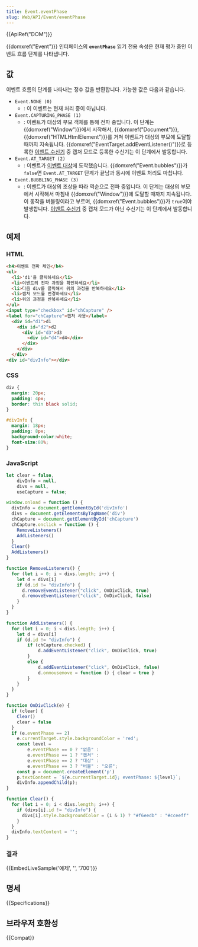 ```yaml
---
title: Event.eventPhase
slug: Web/API/Event/eventPhase
---
```

{{ApiRef("DOM")}}

{{domxref("Event")}} 인터페이스의 **`eventPhase`** 읽기 전용 속성은 현재 평가 중인 이벤트 흐름 단계를 나타냅니다.

## 값

이벤트 흐름의 단계를 나타내는 정수 값을 반환합니다. 가능한 값은 다음과 같습니다.

- `Event.NONE (0)`
  - : 이 이벤트는 현재 처리 중이 아닙니다.
- `Event.CAPTURING_PHASE (1)`
  - : 이벤트가 대상의 부모 객체를 통해 전파 중입니다. 이 단계는 {{domxref("Window")}}에서 시작해서, {{domxref("Document")}}, {{domxref("HTMLHtmlElement")}}를 거쳐 이벤트가 대상의 부모에 도달할 때까지 지속됩니다. {{domxref("EventTarget.addEventListener()")}}로 등록한 [이벤트 수신기](/ko/docs/Web/API/EventListener) 중 캡처 모드로 등록한 수신기는 이 단계에서 발동합니다.
- `Event.AT_TARGET (2)`
  - : 이벤트가 [이벤트 대상](/ko/docs/Web/API/EventTarget)에 도착했습니다. {{domxref("Event.bubbles")}}가 `false`면 `Event.AT_TARGET` 단계가 끝남과 동시에 이벤트 처리도 마칩니다.
- `Event.BUBBLING_PHASE (3)`
  - : 이벤트가 대상의 조상을 따라 역순으로 전파 중입니다. 이 단계는 대상의 부모에서 시작해서 마침내 {{domxref("Window")}}에 도달할 때까지 지속됩니다. 이 동작을 버블링이라고 부르며, {{domxref("Event.bubbles")}}가 `true`여야 발생합니다. [이벤트 수신기](/ko/docs/Web/API/EventListener) 중 캡처 모드가 아닌 수신기는 이 단계에서 발동합니다.

## 예제

### HTML

```html
<h4>이벤트 전파 체인</h4>
<ul>
  <li>'d1'을 클릭하세요</li>
  <li>이벤트의 전파 과정을 확인하세요</li>
  <li>다음 div를 클릭해서 위의 과정을 반복하세요</li>
  <li>캡처 모드를 변경하세요</li>
  <li>위의 과정을 반복하세요</li>
</ul>
<input type="checkbox" id="chCapture" />
<label for="chCapture">캡처 사용</label>
  <div id="d1">d1
    <div id="d2">d2
      <div id="d3">d3
        <div id="d4">d4</div>
      </div>
    </div>
  </div>
<div id="divInfo"></div>
```

### CSS

```css
div {
  margin: 20px;
  padding: 4px;
  border: thin black solid;
}

#divInfo {
  margin: 18px;
  padding: 8px;
  background-color:white;
  font-size:80%;
}
```

### JavaScript

```js
let clear = false,
    divInfo = null,
    divs = null,
    useCapture = false;

window.onload = function () {
  divInfo = document.getElementById('divInfo')
  divs = document.getElementsByTagName('div')
  chCapture = document.getElementById('chCapture')
  chCapture.onclick = function () {
    RemoveListeners()
    AddListeners()
  }
  Clear()
  AddListeners()
}

function RemoveListeners() {
  for (let i = 0; i < divs.length; i++) {
    let d = divs[i]
    if (d.id != "divInfo") {
      d.removeEventListener("click", OnDivClick, true)
      d.removeEventListener("click", OnDivClick, false)
    }
  }
}

function AddListeners() {
  for (let i = 0; i < divs.length; i++) {
    let d = divs[i]
    if (d.id != "divInfo") {
        if (chCapture.checked) {
            d.addEventListener("click", OnDivClick, true)
        }
        else {
            d.addEventListener("click", OnDivClick, false)
            d.onmousemove = function () { clear = true }
        }
    }
  }
}

function OnDivClick(e) {
  if (clear) {
    Clear()
    clear = false
  }
  if (e.eventPhase == 2)
    e.currentTarget.style.backgroundColor = 'red';
    const level =
        e.eventPhase == 0 ? "없음" :
        e.eventPhase == 1 ? "캡처" :
        e.eventPhase == 2 ? "대상" :
        e.eventPhase == 3 ? "버블" : "오류";
    const p = document.createElement('p')
    p.textContent = `${e.currentTarget.id}; eventPhase: ${level}`;
    divInfo.appendChild(p);
}

function Clear() {
  for (let i = 0; i < divs.length; i++) {
    if (divs[i].id != "divInfo") {
      divs[i].style.backgroundColor = (i & 1) ? "#f6eedb" : "#cceeff"
    }
  }
  divInfo.textContent = '';
}
```

### 결과

{{EmbedLiveSample('예제', '', '700')}}

## 명세

{{Specifications}}

## 브라우저 호환성

{{Compat}}
